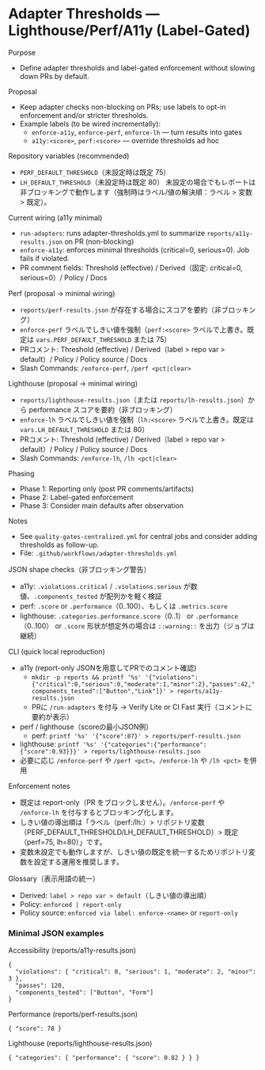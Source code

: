 # Adapter Thresholds — Lighthouse/Perf/A11y (Label-Gated)

Purpose
- Define adapter thresholds and label-gated enforcement without slowing down PRs by default.

Proposal
- Keep adapter checks non-blocking on PRs; use labels to opt-in enforcement and/or stricter thresholds.
- Example labels (to be wired incrementally):
  - `enforce-a11y`, `enforce-perf`, `enforce-lh` — turn results into gates
  - `a11y:<score>`, `perf:<score>` — override thresholds ad hoc

Repository variables (recommended)
- `PERF_DEFAULT_THRESHOLD`（未設定時は既定 75）
- `LH_DEFAULT_THRESHOLD`（未設定時は既定 80）
未設定の場合でもレポートは非ブロッキングで動作します（強制時はラベル/値の解決順：ラベル > 変数 > 既定）。

Current wiring (a11y minimal)
- `run-adapters`: runs adapter-thresholds.yml to summarize `reports/a11y-results.json` on PR (non-blocking)
- `enforce-a11y`: enforces minimal thresholds (critical=0, serious=0). Job fails if violated.
- PR comment fields: Threshold (effective) / Derived（固定: critical=0, serious=0）/ Policy / Docs

Perf (proposal → minimal wiring)
- `reports/perf-results.json` が存在する場合にスコアを要約（非ブロッキング）
- `enforce-perf` ラベルでしきい値を強制（`perf:<score>` ラベルで上書き。既定は `vars.PERF_DEFAULT_THRESHOLD` または 75）
- PRコメント: Threshold (effective) / Derived（label > repo var > default）/ Policy / Policy source / Docs
- Slash Commands: `/enforce-perf`, `/perf <pct|clear>`

Lighthouse (proposal → minimal wiring)
- `reports/lighthouse-results.json`（または `reports/lh-results.json`）から performance スコアを要約（非ブロッキング）
- `enforce-lh` ラベルでしきい値を強制（`lh:<score>` ラベルで上書き。既定は `vars.LH_DEFAULT_THRESHOLD` または 80）
- PRコメント: Threshold (effective) / Derived（label > repo var > default）/ Policy / Policy source / Docs
- Slash Commands: `/enforce-lh`, `/lh <pct|clear>`

Phasing
- Phase 1: Reporting only (post PR comments/artifacts)
- Phase 2: Label-gated enforcement
- Phase 3: Consider main defaults after observation

Notes
- See `quality-gates-centralized.yml` for central jobs and consider adding thresholds as follow-up.
 - File: `.github/workflows/adapter-thresholds.yml`

JSON shape checks（非ブロッキング警告）
- a11y: `.violations.critical` / `.violations.serious` が数値、`.components_tested` が配列かを軽く検証
- perf: `.score` or `.performance`（0..100）、もしくは `.metrics.score`
- lighthouse: `.categories.performance.score`（0..1） or `.performance`（0..100） or `.score`
形状が想定外の場合は `::warning::` を出力（ジョブは継続）

CLI (quick local reproduction)
- a11y (report-only JSONを用意してPRでのコメント確認)
  - `mkdir -p reports && printf '%s' '{"violations":{"critical":0,"serious":0,"moderate":1,"minor":2},"passes":42,"components_tested":["Button","Link"]}' > reports/a11y-results.json`
  - PRに `/run-adapters` を付与 → Verify Lite or CI Fast 実行（コメントに要約が表示）
- perf / lighthouse（scoreの最小JSON例）
  - perf: `printf '%s' '{"score":87}' > reports/perf-results.json`
- lighthouse: `printf '%s' '{"categories":{"performance":{"score":0.93}}}' > reports/lighthouse-results.json`
- 必要に応じ `/enforce-perf` や `/perf <pct>`、`/enforce-lh` や `/lh <pct>` を併用

Enforcement notes
- 既定は report-only（PR をブロックしません）。`/enforce-perf` や `/enforce-lh` を付与するとブロッキング化します。
- しきい値の導出順は「ラベル（perf:<pct>/lh:<pct>）> リポジトリ変数（PERF_DEFAULT_THRESHOLD/LH_DEFAULT_THRESHOLD）> 既定（perf=75, lh=80）」です。
- 変数未設定でも動作しますが、しきい値の既定を統一するためリポジトリ変数を設定する運用を推奨します。

Glossary（表示用語の統一）
- Derived: `label > repo var > default`（しきい値の導出順）
- Policy: `enforced | report-only`
- Policy source: `enforced via label: enforce-<name>` or `report-only`

### Minimal JSON examples

Accessibility (reports/a11y-results.json)
```
{
  "violations": { "critical": 0, "serious": 1, "moderate": 2, "minor": 3 },
  "passes": 120,
  "components_tested": ["Button", "Form"]
}
```

Performance (reports/perf-results.json)
```
{ "score": 78 }
```

Lighthouse (reports/lighthouse-results.json)
```
{ "categories": { "performance": { "score": 0.82 } } }
```
